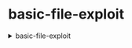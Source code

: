 # basic-file-exploit
<details> <summary> basic-file-exploit </summary>
  
  [file c](https://github.com/wan-hyhty/CTFs_competition/blob/main/picoCTF/source/basic-file-exploit.c)
  chương trình cho ta đoạn chương trình C, ta chú ý đoạn thực thi flag  
```c
  static void data_read() {
  char entry[4];
  long entry_number;
  char output[100];
  int r;

  memset(output, '\0', 100);
  
  printf("Please enter the entry number of your data:\n");
  r = tgetinput(entry, 4);
  // Timeout on user input
  if(r == -3)
  {
    printf("Goodbye!\n");
    exit(0);
  }
  
  if ((entry_number = strtol(entry, NULL, 10)) == 0) {
    puts(flag);
    fseek(stdin, 0, SEEK_END);
    exit(0);
  }

  entry_number--;
  strncpy(output, data[entry_number], input_lengths[entry_number]);
  puts(output);
}
```
  
</details>
